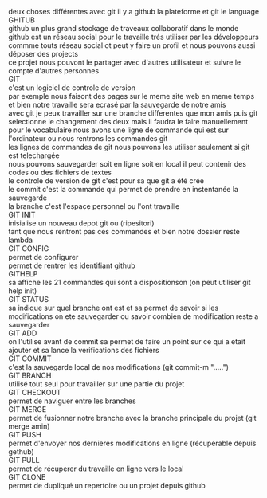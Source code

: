 deux choses différentes avec git il y a github la plateforme et git le language  
GHITUB  
github un plus grand stockage de traveaux collaboratif dans le monde  
github est un réseau social pour le travaille trés utiliser par les développeurs   
commme touts réseau social ot peut y faire un profil et nous pouvons aussi déposer des projects  
ce projet nous pouvont le partager avec d'autres utilisateur et suivre le compte d'autres personnes  
GIT  
c'est un logiciel de controle de version  
par exemple nous faisont des pages sur le meme site web en meme temps et bien notre travaille sera ecrasé par la sauvegarde de notre amis  
avec git je peux travailler sur une branche differentes que mon amis puis git selectionne le changement des deux mais il faudra le faire manuellement  
pour le vocabulaire nous avons une ligne de commande qui est sur l'ordinateur ou nous rentrons les commandes git  
les lignes de commandes de git nous pouvons les utiliser seulement si git est telechargée  
nous pouvons sauvegarder soit en ligne soit en local il peut contenir des codes ou des fichiers de textes  
le controle de version de git c'est pour sa que git a été crée   
le commit c'est la commande qui permet de prendre en instentanée la sauvegarde   
la branche c'est l'espace personnel ou l'ont travaille  
GIT INIT  
inisialise un nouveau depot git ou (ripesitori)  
tant que nous rentront pas ces commandes et bien notre dossier reste lambda  
GIT CONFIG  
permet de configurer   
permet de rentrer les identifiant github  
GITHELP  
sa affiche les 21 commandes qui sont a dispositionson (on peut utiliser git help init)  
GIT STATUS  
sa indique sur quel branche ont est et sa permet de savoir si les modifications on ete sauvegarder ou savoir combien de modification reste a sauvegarder  
GIT ADD  
on l'utilise avant de commit sa permet de faire un point sur ce qui a etait ajouter et sa lance la verifications des fichiers  
GIT COMMIT   
c'est la sauvegarde local de nos modifications (git commit-m ".....")  
GIT BRANCH  
utilisé tout seul pour travailler sur une partie du projet  
GIT CHECKOUT     
permet de naviguer entre les branches  
GIT MERGE  
permet de fusionner notre branche avec la branche principale du projet (git merge amin)  
GIT PUSH  
permet d'envoyer nos dernieres modifications en ligne (récupérable depuis gethub)  
GIT PULL   
 permet de récuperer du travaille en ligne vers le local  
 GIT CLONE  
 permet de dupliqué un repertoire ou un projet depuis github  
